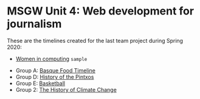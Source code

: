 # MSGW Unit 4: Web development for journalism

These are the timelines created for the last team project during Spring 2020:

- [Women in computing](women-computing) `sample`
<!-- - Group 0: [Timeline Title](group0) `empty` -->
- Group A: [Basque Food Timeline](groupA)
- Group D: [History of the Pintxos](groupD)
- Group E: [Basketball](GroupE)
- Group 2: [The History of Climate Change](group2)
